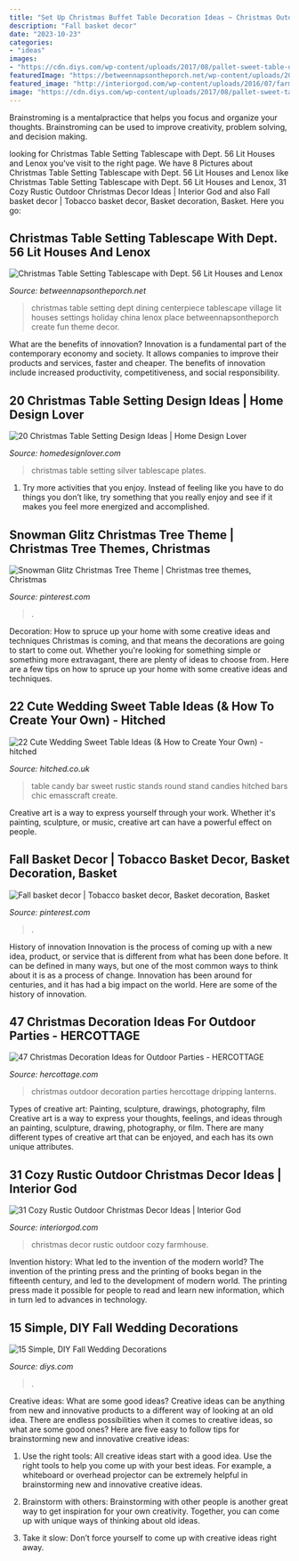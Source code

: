 ```yaml
---
title: "Set Up Christmas Buffet Table Decoration Ideas ~ Christmas Outdoor Decoration Parties Hercottage Dripping Lanterns"
description: "Fall basket decor"
date: "2023-10-23"
categories:
- "ideas"
images:
- "https://cdn.diys.com/wp-content/uploads/2017/08/pallet-sweet-table-diy.jpg"
featuredImage: "https://betweennapsontheporch.net/wp-content/uploads/2013/12/Christmas-Table-Setting-with-Dept.-56-Lit-Houses.jpg"
featured_image: "http://interiorgod.com/wp-content/uploads/2016/07/farmhouse-christmas-decor.jpg"
image: "https://cdn.diys.com/wp-content/uploads/2017/08/pallet-sweet-table-diy.jpg"
---
```



Brainstroming is a mentalpractice that helps you focus and organize your thoughts. Brainstroming can be used to improve creativity, problem solving, and decision making.

	

		
looking for Christmas Table Setting Tablescape with Dept. 56 Lit Houses and Lenox you've visit to the right page. We have 8 Pictures about Christmas Table Setting Tablescape with Dept. 56 Lit Houses and Lenox like Christmas Table Setting Tablescape with Dept. 56 Lit Houses and Lenox, 31 Cozy Rustic Outdoor Christmas Decor Ideas | Interior God and also Fall basket decor | Tobacco basket decor, Basket decoration, Basket. Here you go:
		
    
## Christmas Table Setting Tablescape With Dept. 56 Lit Houses And Lenox

<img loading=lazy src="https://betweennapsontheporch.net/wp-content/uploads/2013/12/Christmas-Table-Setting-with-Dept.-56-Lit-Houses.jpg" onerror="this.onerror=null;this.src='https://tse3.mm.bing.net/th?id=OIP.HoopctJQQFcuyQI2s_nOYgHaKC&amp;pid=15.1';" alt="Christmas Table Setting Tablescape with Dept. 56 Lit Houses and Lenox">

_Source: betweennapsontheporch.net_

>christmas table setting dept dining centerpiece tablescape village lit houses settings holiday china lenox place betweennapsontheporch create fun theme decor. 

	

What are the benefits of innovation?
Innovation is a fundamental part of the contemporary economy and society. It allows companies to improve their products and services, faster and cheaper. The benefits of innovation include increased productivity, competitiveness, and social responsibility.

    
## 20 Christmas Table Setting Design Ideas | Home Design Lover

<img loading=lazy src="https://homedesignlover.com/wp-content/uploads/2012/12/5-giles-holiday-tablescape.jpg" onerror="this.onerror=null;this.src='https://tse1.mm.bing.net/th?id=OIP.A9G2Z4uCra2UxPM6m0TuOAHaFS&amp;pid=15.1';" alt="20 Christmas Table Setting Design Ideas | Home Design Lover">

_Source: homedesignlover.com_

>christmas table setting silver tablescape plates. 

	

1. Try more activities that you enjoy. Instead of feeling like you have to do things you don’t like, try something that you really enjoy and see if it makes you feel more energized and accomplished. 

    
## Snowman Glitz Christmas Tree Theme | Christmas Tree Themes, Christmas

<img loading=lazy src="https://i.pinimg.com/originals/3f/4a/84/3f4a84c25057efd4ec8823dffb6d7aab.jpg" onerror="this.onerror=null;this.src='https://tse1.mm.bing.net/th?id=OIP.69ZysuDOqO1HZ0ocZANbbgHaJ4&amp;pid=15.1';" alt="Snowman Glitz Christmas Tree Theme | Christmas tree themes, Christmas">

_Source: pinterest.com_

>. 

	

Decoration: How to spruce up your home with some creative ideas and techniques
Christmas is coming, and that means the decorations are going to start to come out. Whether you're looking for something simple or something more extravagant, there are plenty of ideas to choose from. Here are a few tips on how to spruce up your home with some creative ideas and techniques.

    
## 22 Cute Wedding Sweet Table Ideas (&amp; How To Create Your Own) - Hitched

<img loading=lazy src="https://cdn0.hitched.co.uk/articles/images/9/5/6/3/img_63659/7-round-table.jpg" onerror="this.onerror=null;this.src='https://tse1.mm.bing.net/th?id=OIP.coqMuRUA5yfALwYCvutY6QHaLH&amp;pid=15.1';" alt="22 Cute Wedding Sweet Table Ideas (&amp; How to Create Your Own) - hitched">

_Source: hitched.co.uk_

>table candy bar sweet rustic stands round stand candies hitched bars chic emasscraft create. 

	

Creative art is a way to express yourself through your work. Whether it's painting, sculpture, or music, creative art can have a powerful effect on people.

    
## Fall Basket Decor | Tobacco Basket Decor, Basket Decoration, Basket

<img loading=lazy src="https://i.pinimg.com/736x/c9/db/f2/c9dbf29e38ce294ae43de4e12226ca93.jpg" onerror="this.onerror=null;this.src='https://tse3.mm.bing.net/th?id=OIP.dopkW6W71AEgDQnSre13kQHaJ3&amp;pid=15.1';" alt="Fall basket decor | Tobacco basket decor, Basket decoration, Basket">

_Source: pinterest.com_

>. 

	

History of innovation
Innovation is the process of coming up with a new idea, product, or service that is different from what has been done before. It can be defined in many ways, but one of the most common ways to think about it is as a process of change. Innovation has been around for centuries, and it has had a big impact on the world. Here are some of the history of innovation.

    
## 47 Christmas Decoration Ideas For Outdoor Parties - HERCOTTAGE

<img loading=lazy src="https://www.hercottage.com/wp-content/uploads/2019/12/Christmas-Decoration-Ideas-for-Outdoor-Parties00004.jpg" onerror="this.onerror=null;this.src='https://tse1.mm.bing.net/th?id=OIP.22Nua86ieo8NYrcqZ2FtKAHaLH&amp;pid=15.1';" alt="47 Christmas Decoration Ideas for Outdoor Parties - HERCOTTAGE">

_Source: hercottage.com_

>christmas outdoor decoration parties hercottage dripping lanterns. 

	

Types of creative art: Painting, sculpture, drawings, photography, film
Creative art is a way to express your thoughts, feelings, and ideas through an painting, sculpture, drawing, photography, or film. There are many different types of creative art that can be enjoyed, and each has its own unique attributes.

    
## 31 Cozy Rustic Outdoor Christmas Decor Ideas | Interior God

<img loading=lazy src="http://interiorgod.com/wp-content/uploads/2016/07/farmhouse-christmas-decor.jpg" onerror="this.onerror=null;this.src='https://tse3.mm.bing.net/th?id=OIP.N2-nK1RyMdGroOQ9Duht-QHaLH&amp;pid=15.1';" alt="31 Cozy Rustic Outdoor Christmas Decor Ideas | Interior God">

_Source: interiorgod.com_

>christmas decor rustic outdoor cozy farmhouse. 

	

Invention history: What led to the invention of the modern world?
The invention of the printing press and the printing of books began in the fifteenth century, and led to the development of modern world. The printing press made it possible for people to read and learn new information, which in turn led to advances in technology.

    
## 15 Simple, DIY Fall Wedding Decorations

<img loading=lazy src="https://cdn.diys.com/wp-content/uploads/2017/08/pallet-sweet-table-diy.jpg" onerror="this.onerror=null;this.src='https://tse4.mm.bing.net/th?id=OIP.4T765BR6Cpj0oNTFsTWWOQHaLH&amp;pid=15.1';" alt="15 Simple, DIY Fall Wedding Decorations">

_Source: diys.com_

>. 

	

Creative ideas: What are some good ideas?
Creative ideas can be anything from new and innovative products to a different way of looking at an old idea. There are endless possibilities when it comes to creative ideas, so what are some good ones? Here are five easy to follow tips for brainstorming new and innovative creative ideas:
1) Use the right tools: All creative ideas start with a good idea. Use the right tools to help you come up with your best ideas. For example, a whiteboard or overhead projector can be extremely helpful in brainstorming new and innovative creative ideas.

2) Brainstorm with others: Brainstorming with other people is another great way to get inspiration for your own creativity. Together, you can come up with unique ways of thinking about old ideas.

3) Take it slow: Don’t force yourself to come up with creative ideas right away.

